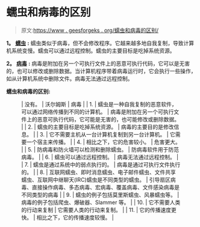 # 蠕虫和病毒的区别

> 原文:[https://www . geesforgeks . org/蠕虫和病毒的区别/](https://www.geeksforgeeks.org/difference-between-worms-and-virus/)

**1。** [**蠕虫**](https://www.geeksforgeeks.org/worms-viruses-and-beyond/) **:**
蠕虫类似于病毒，但不会修改程序。它越来越多地自我复制，导致计算机系统变慢。蠕虫可以通过远程控制。蠕虫的主要目标是吃掉系统资源。

**2。** [**病毒**](https://www.geeksforgeeks.org/types-of-virus/) **:**
病毒是附加在另一个可执行文件上的恶意可执行代码，它可以是无害的，也可以修改或删除数据。当计算机程序带着病毒运行时，它会执行一些操作，如从计算机系统中删除文件。病毒无法通过远程控制。

**蠕虫和病毒的区别:**

<figure class="table">

| 没有。 | 沃尔姆斯 | 病毒 |
| 1. | 蠕虫是一种自我复制的恶意软件，可以通过网络传播到不同的计算机。 | 病毒是附加在另一个可执行文件上的恶意可执行代码，它可能是无害的，也可能修改或删除数据。
 |
| 2. | 蠕虫的主要目标是吃掉系统资源。 | 病毒的主要目的是修改信息。 |
| 3. | 它不需要主机从一台计算机复制到另一台计算机。 | 它需要一个宿主来传播。 |
| 4. | 相比之下，它的危害较小。 | 危害更大。 |
| 5. | 防病毒和防火墙可以检测和删除蠕虫。 | 防病毒软件用于防范病毒。 |
| 6. | 蠕虫可以通过远程控制。 | 病毒无法通过远程控制。 |
| 7. | 蠕虫是通过系统中的弱点执行的。 | 病毒是通过可执行文件执行的。 |
| 8. | 互联网蠕虫、即时消息蠕虫、电子邮件蠕虫、文件共享蠕虫、互联网中继聊天(IRC)蠕虫是不同类型的蠕虫。 | 引导扇区病毒、直接操作病毒、多态病毒、宏病毒、覆盖病毒、文件感染病毒是不同类型的病毒 |
| 9. | 蠕虫的例子包括莫里斯蠕虫、风暴蠕虫等。 | 病毒的例子包括爬虫、爆破器、Slammer 等。 |
| 10. | 它不需要人类的行动来复制 | 它需要人类的行动来复制。 |
| 11. | 它的传播速度更快。 | 相比之下，它的传播速度较慢。 |

</figure>